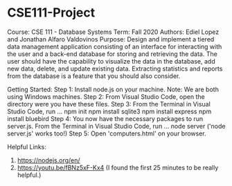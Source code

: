 # CSE111-Project

Course: CSE 111 - Database Systems
Term: Fall 2020
Authors: Ediel Lopez and Jonathan Alfaro Valdovinos
Purpose: Design and implement a tiered data management application consisting of an interface for interacting with
the user and a back-end database for storing and retrieving the data. The user should have the capability
to visualize the data in the database, add new data, delete, and update existing data. Extracting statistics
and reports from the database is a feature that you should also consider.

Getting Started:
Step 1: Install node.js on your machine. Note: We are both using Windows machines.
Step 2: From Visual Studio Code, open the directory were you have these files.
Step 3: From the Terminal in Visual Studio Code, run ...
npm init
npm install sqlite3
npm install express
npm install bluebird
Step 4: You now have the necessary packages to run server.js. From the Terminal in Visual Studio Code, run ...
node server ('node server.js' works too!)
Step 5: Open 'computers.html' on your browser.

Helpful Links: 
1. https://nodejs.org/en/
2. https://youtu.be/fBNz5xF-Kx4 (I found the first 25 minutes to be really helpful.)
